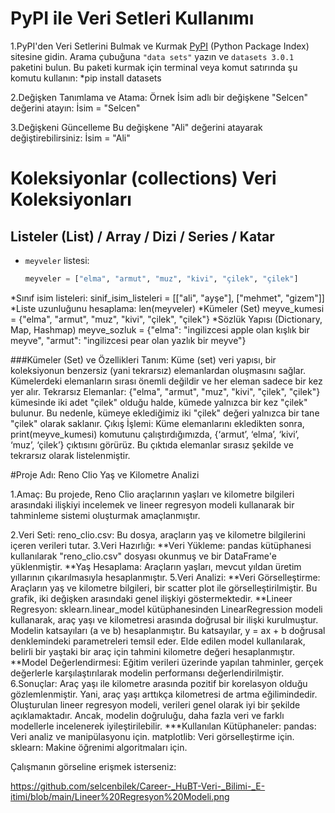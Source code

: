 
# PyPI ile Veri Setleri Kullanımı

1.PyPI'den Veri Setlerini Bulmak ve Kurmak
[PyPI](https://pypi.org/) (Python Package Index) sitesine gidin.
Arama çubuğuna `"data sets"` yazın ve `datasets 3.0.1` paketini bulun.
Bu paketi kurmak için terminal veya komut satırında şu komutu kullanın:
*pip install datasets

2.Değişken Tanımlama ve Atama:
Örnek
İsim adlı bir değişkene "Selcen" değerini atayın:
İsim = "Selcen"

3.Değişkeni Güncelleme
Bu değişkene "Ali" değerini atayarak değiştirebilirsiniz:
İsim = "Ali"


# Koleksiyonlar (collections) Veri Koleksiyonları
## Listeler (List) / Array / Dizi / Series / Katar
- `meyveler` listesi:
  ```python
  meyveler = ["elma", "armut", "muz", "kivi", "çilek", "çilek"]

*Sınıf isim listeleri:
sinif_isim_listeleri = [["ali", "ayşe"], ["mehmet", "gizem"]]
*Liste uzunluğunu hesaplama:
len(meyveler)
*Kümeler (Set)
meyve_kumesi = {"elma", "armut", "muz", "kivi", "çilek", "çilek"}
*Sözlük Yapısı (Dictionary, Map, Hashmap)
meyve_sozluk = {"elma": "ingilizcesi apple olan kışlık bir meyve", "armut": "ingilizcesi pear olan yazlık bir meyve"}

###Kümeler (Set) ve Özellikleri
Tanım: Küme (set) veri yapısı, bir koleksiyonun benzersiz (yani tekrarsız) elemanlardan oluşmasını sağlar. Kümelerdeki elemanların sırası önemli değildir ve her eleman sadece bir kez yer alır.
Tekrarsız Elemanlar: {"elma", "armut", "muz", "kivi", "çilek", "çilek"} kümesinde iki adet "çilek" olduğu halde, kümede yalnızca bir kez "çilek" bulunur. Bu nedenle, kümeye eklediğimiz iki "çilek" değeri yalnızca bir tane "çilek" olarak saklanır.
Çıkış İşlemi: Küme elemanlarını ekledikten sonra, print(meyve_kumesi) komutunu çalıştırdığımızda, {‘armut’, ‘elma’, ‘kivi’, ‘muz’, ‘çilek’} çıktısını görürüz. Bu çıktıda elemanlar sırasız şekilde ve tekrarsız olarak listelenmiştir.


#Proje Adı: Reno Clio Yaş ve Kilometre Analizi

1.Amaç:
Bu projede, Reno Clio araçlarının yaşları ve kilometre bilgileri arasındaki ilişkiyi incelemek ve lineer regresyon modeli kullanarak bir tahminleme sistemi oluşturmak amaçlanmıştır.

2.Veri Seti:
reno_clio.csv: Bu dosya, araçların yaş ve kilometre bilgilerini içeren verileri tutar.
3.Veri Hazırlığı:
**Veri Yükleme: pandas kütüphanesi kullanılarak "reno_clio.csv" dosyası okunmuş ve bir DataFrame'e yüklenmiştir.
**Yaş Hesaplama: Araçların yaşları, mevcut yıldan üretim yıllarının çıkarılmasıyla hesaplanmıştır.
5.Veri Analizi:
**Veri Görselleştirme:
Araçların yaş ve kilometre bilgileri, bir scatter plot ile görselleştirilmiştir. Bu grafik, iki değişken arasındaki genel ilişkiyi göstermektedir.
**Lineer Regresyon:
sklearn.linear_model kütüphanesinden LinearRegression modeli kullanarak, araç yaşı ve kilometresi arasında doğrusal bir ilişki kurulmuştur.
Modelin katsayıları (a ve b) hesaplanmıştır. Bu katsayılar, y = ax + b doğrusal denklemindeki parametreleri temsil eder.
Elde edilen model kullanılarak, belirli bir yaştaki bir araç için tahmini kilometre değeri hesaplanmıştır.
**Model Değerlendirmesi:
Eğitim verileri üzerinde yapılan tahminler, gerçek değerlerle karşılaştırılarak modelin performansı değerlendirilmiştir.
6.Sonuçlar:
Araç yaşı ile kilometre arasında pozitif bir korelasyon olduğu gözlemlenmiştir. Yani, araç yaşı arttıkça kilometresi de artma eğilimindedir.
Oluşturulan lineer regresyon modeli, verileri genel olarak iyi bir şekilde açıklamaktadır. Ancak, modelin doğruluğu, daha fazla veri ve farklı modellerle incelenerek iyileştirilebilir.
***Kullanılan Kütüphaneler:
pandas: Veri analiz ve manipülasyonu için.
matplotlib: Veri görselleştirme için.
sklearn: Makine öğrenimi algoritmaları için.

Çalışmanın görseline erişmek isterseniz:

https://github.com/selcenbilek/Career-_HuBT-Veri-_Bilimi-_E-itimi/blob/main/Lineer%20Regresyon%20Modeli.png


